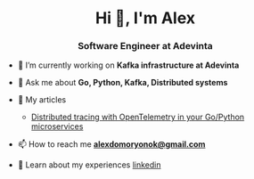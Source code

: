 <h1 align="center">Hi 👋, I'm Alex</h1>
<h3 align="center">Software Engineer at Adevinta</h3>

- 🔭 I’m currently working on **Kafka infrastructure at Adevinta**

- 💬 Ask me about **Go, Python, Kafka, Distributed systems**

- 📝 My articles
  - [Distributed tracing with OpenTelemetry in your Go/Python microservices](https://medium.com/adevinta-tech-blog/distributed-tracing-with-opentelemetry-in-your-go-python-microservices-1782cd0a1e77)

- 📫 How to reach me **alexdomoryonok@gmail.com**

- 📄 Learn about my experiences [linkedin](https://www.linkedin.com/in/aliaksandr-damaronak)
